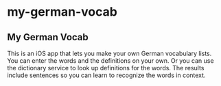 # my-german-vocab

## My German Vocab

This is an iOS app that lets you make your own German vocabulary lists. 
You can enter the words and the definitions on your own. Or you can use the dictionary
service to look up definitions for the words. The results include sentences so you can learn 
to recognize the words in context.
